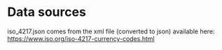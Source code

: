# Data sources

iso_4217.json comes from the xml file (converted to json) available here:
https://www.iso.org/iso-4217-currency-codes.html